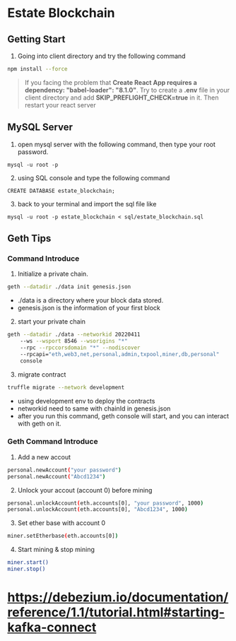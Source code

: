 # Estate Blockchain
## Getting Start
1. Going into client directory and try the following command
```bash
npm install --force
```
> If you facing the problem that **Create React App requires a dependency: "babel-loader": "8.1.0"**. Try to create a **.env** file in your client directory and add **SKIP_PREFLIGHT_CHECK=true** in it. Then restart your react server

## MySQL Server
1. open mysql server with the following command, then type your root password.
```
mysql -u root -p
```
2. using SQL console and type the following command
```
CREATE DATABASE estate_blockchain;
```
3. back to your terminal and import the sql file like
```
mysql -u root -p estate_blockchain < sql/estate_blockchain.sql
```

## Geth Tips
### Command Introduce
1. Initialize a private chain.
```bash
geth --datadir ./data init genesis.json
```
- ./data is a directory where your block data stored.
- genesis.json is the information of your first block

2. start your private chain
```bash
geth --datadir ./data --networkid 20220411 
	--ws --wsport 8546 --wsorigins "*"
	--rpc --rpccorsdomain "*" --nodiscover 
	--rpcapi="eth,web3,net,personal,admin,txpool,miner,db,personal" 
	console
```
3. migrate contract
```bash
truffle migrate --network development
```
- using development env to deploy the contracts
- networkid need to same with chainId in genesis.json
- after you run this command, geth console will start, and you can interact with geth on it.
### Geth Command Introduce
1. Add a new accout
```bash
personal.newAccount("your password")
personal.newAccount("Abcd1234")
```
2. Unlock your accout (account 0) before mining
```bash
personal.unlockAccount(eth.accounts[0], "your password", 1000)
personal.unlockAccount(eth.accounts[0], "Abcd1234", 1000)
```
3. Set ether base with account 0
```bash
miner.setEtherbase(eth.accounts[0])
```
4. Start mining & stop mining
```bash
miner.start()
miner.stop()
```


# https://debezium.io/documentation/reference/1.1/tutorial.html#starting-kafka-connect